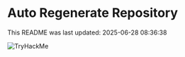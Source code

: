 # Auto Regenerate Repository

This README was last updated: 2025-06-28 08:36:38

 ![TryHackMe](https://tryhackme.com/badge/533634)